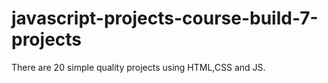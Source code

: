 # javascript-projects-course-build-7-projects
There are 20 simple quality projects using HTML,CSS and JS.
